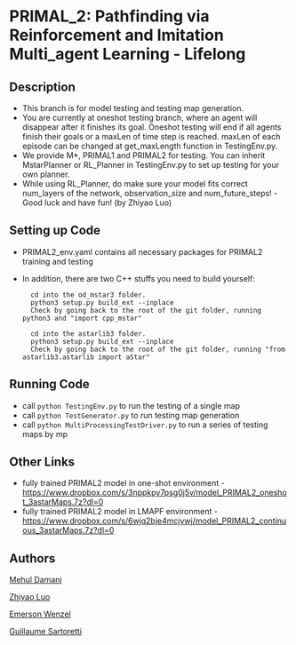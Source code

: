 # PRIMAL_2: Pathfinding via Reinforcement and Imitation Multi_agent Learning - Lifelong

## Description
- This branch is for model testing and testing map generation.
- You are currently at oneshot testing branch, where an agent will disappear after it finishes its goal. 
Oneshot testing will end if all agents finish their goals or a maxLen of time step is reached. 
maxLen of each episode can be changed at get_maxLength function in TestingEnv.py.
- We provide M*, PRIMAL1 and PRIMAL2 for testing. You can inherit MstarPlanner or RL_Planner in TestingEnv.py to 
set up testing for your own planner.
- While using RL_Planner, do make sure your model fits correct num_layers of the network, observation_size and num_future_steps!
-Good luck and have fun! (by Zhiyao Luo)

## Setting up Code
- PRIMAL2_env.yaml contains all necessary packages for PRIMAL2 training and testing

- In addition, there are two C++ stuffs you need to build yourself:

        cd into the od_mstar3 folder.
        python3 setup.py build_ext --inplace
        Check by going back to the root of the git folder, running python3 and "import cpp_mstar"
        
        cd into the astarlib3 folder.
        python3 setup.py build_ext --inplace
        Check by going back to the root of the git folder, running "from astarlib3.astarlib import aStar"

## Running Code
- call `python TestingEnv.py` to run the testing of a single map
- call `python TestGenerator.py` to run testing map generation
- call `python MultiProcessingTestDriver.py` to run a series of testing maps by mp


## Other Links
- fully trained PRIMAL2 model in one-shot environment -  https://www.dropbox.com/s/3nppkpy7psg0j5v/model_PRIMAL2_oneshot_3astarMaps.7z?dl=0
- fully trained PRIMAL2 model in LMAPF environment - https://www.dropbox.com/s/6wjq2bje4mcjywj/model_PRIMAL2_continuous_3astarMaps.7z?dl=0


## Authors

[Mehul Damani](damanimehul24@gmail.com)

[Zhiyao Luo](luozhiyao933@126.com)

[Emerson Wenzel](emersonwenzel@gmail.com)

[Guillaume Sartoretti](guillaume.sartoretti@gmail.com)
